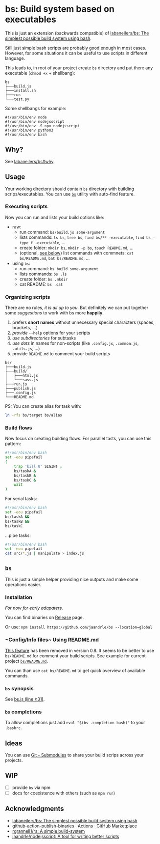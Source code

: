 # bs: Build system based on executables
This is just an extension (backwards compatible) of [labaneilers/bs: The simplest possible build system using bash](https://github.com/labaneilers/bs).

Still just simple bash scripts are probably good enough in most cases.
However, for some situations it can be useful to use scripts in different
language.

This leads to, in root of your project create `bs` directory and
put there any executable (`chmod +x` + shellbang):
```
bs
├───build.js
├───install.sh
├───run
└───test.py
```
Some shellbangs for example:
```
#!/usr/bin/env node
#!/usr/bin/env nodejsscript
#!/usr/bin/env -S npx nodejsscript
#!/usr/bin/env python3
#!/usr/bin/env bash
```

## Why?
See [labaneilers/bs#why](https://github.com/labaneilers/bs#why).

## Usage
Your working directory should contain `bs` directory with building
scrips/executables. You can use [`bs`](#bs) utility with auto-find
feature.

### Executing scripts
Now you can run and lists your build options like:
- raw:
	- run command: `bs/build.js some-argument`
	- lists commands: `ls bs`, `tree bs`, `find bs/** -executable`, `find bs -type f -executable`, …
	- create folder: `mkdir bs`, `mkdir -p bs`, `touch README.md`, …
	- (optional, [see below](#configinfo-files-using-readmemd)) list commands with commnets: `cat bs/README.md`, `bat bs/README.md`, …
- using `bs`:
	- run command: `bs build some-argument`
	- lists commands: `bs .ls`
	- create folder: `bs .mkdir`
	- cat README: `bs .cat`

### Organizing scripts
There are no rules, *it is all up to you*. But definitely
we can put together some *suggestions* to work with bs more
**happily**.

1. prefers **short names** without unnecessary special characters (spaces, brackets, …)
1. *provide* `--help` options for your scripts
1. *use subdirectories* for subtasks
1. *use dots* in names for non-scripts (like `.config.js`, `.common.js`, `.utils.js`, …)
1. provide `README.md` to comment your build scripts

```
bs/
├───build.js
├───build/
│   ├───html.js
│   └───sass.js
├───run.js
├───publish.js
├───.config.js
└───README.md
```

PS: You can create alias for task with:
```bash
ln -rfs bs/target bs/alias
```

### Build flows
Now focus on creating building flows. For parallel tasts, you can
use this pattern:
```bash
#!/usr/bin/env bash
set -eou pipefail
(
	trap 'kill 0' SIGINT ;
	bs/taskA &
	bs/taskB &
	bs/taskC &
	wait
)
```
For serial tasks:
```bash
#!/usr/bin/env bash
set -eou pipefail
bs/taskA &&
bs/taskB &&
bs/taskC
```
…pipe tasks:
```bash
#!/usr/bin/env bash
set -eou pipefail
cat src/*.js | manipulate > index.js
```

## `bs`
This is just a simple helper providing nice outputs
and make some operations easier.

### Installation
*For now for early adapaters.*

You can find binaries on [Release](https://github.com/jaandrle/bs/releases/latest) page.

Or use: `npm install https://github.com/jaandrle/bs --location=global`

### ~Config/Info files~ Using README.md
[This feature](https://github.com/jaandrle/bs/blob/adfbe3dc419b3189a1f9661d308c293b1e3b0514/README.md#configinfo-files) has been removed in version 0.8.
It seems to be better to use `bs/README.md` for comment your build scripts.
See example for current project [`bs/README.md`](./bs/README.md).

You can than use `cat bs/README.md` to get quick overview of available commands.

### `bs` synopsis
See [bs.js (line ≥31)](./bs.js#L31).

### `bs` completions
To allow completions just add `eval "$(bs .completion bash)"` to your `.bashrc`.

## Ideas
You can use [Git - Submodules](https://git-scm.com/book/en/v2/Git-Tools-Submodules) to share your build scrips across your projects.

## WIP
- [ ] provide `bs` via npm
- [ ] docs for coexistence with others (such as `npm run`)

## Acknowledgments
- [labaneilers/bs: The simplest possible build system using bash](https://github.com/labaneilers/bs)
- [github-action-publish-binaries · Actions · GitHub Marketplace](https://github.com/marketplace/actions/github-action-publish-binaries)
- [rgrannell1/rs: A simple build-system](https://github.com/rgrannell1/rs)
- [jaandrle/nodejsscript: A tool for writing better scripts](https://github.com/jaandrle/nodejsscript)
